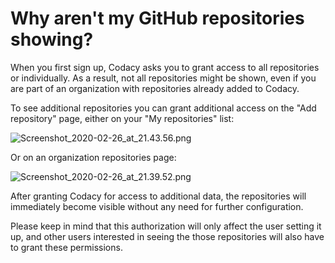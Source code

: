 # Why aren't my GitHub repositories showing?

When you first sign up, Codacy asks you to grant access to all repositories or individually. As a result, not all repositories might be shown, even if you are part of an organization with repositories already added to Codacy.

To see additional repositories you can grant additional access on the "Add repository" page, either on your "My repositories" list:

![Screenshot_2020-02-26_at_21.43.56.png](/images/Screenshot_2020-02-26_at_21.43.56.png)

Or on an organization repositories page:

![Screenshot_2020-02-26_at_21.39.52.png](/images/Screenshot_2020-02-26_at_21.39.52.png)

After granting Codacy for access to additional data, the repositories will immediately become visible without any need for further configuration.

Please keep in mind that this authorization will only affect the user setting it up, and other users interested in seeing the those repositories will also have to grant these permissions.

